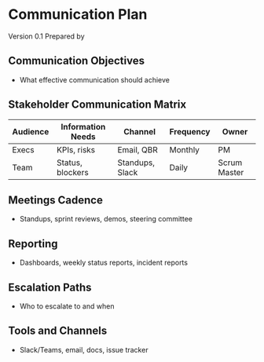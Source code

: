 # Communication Plan

Version 0.1
Prepared by <author>
<organization>
<date created>

## Communication Objectives
- What effective communication should achieve

## Stakeholder Communication Matrix
| Audience | Information Needs | Channel | Frequency | Owner |
|----------|-------------------|---------|-----------|-------|
| Execs | KPIs, risks | Email, QBR | Monthly | PM |
| Team | Status, blockers | Standups, Slack | Daily | Scrum Master |

## Meetings Cadence
- Standups, sprint reviews, demos, steering committee

## Reporting
- Dashboards, weekly status reports, incident reports

## Escalation Paths
- Who to escalate to and when

## Tools and Channels
- Slack/Teams, email, docs, issue tracker
